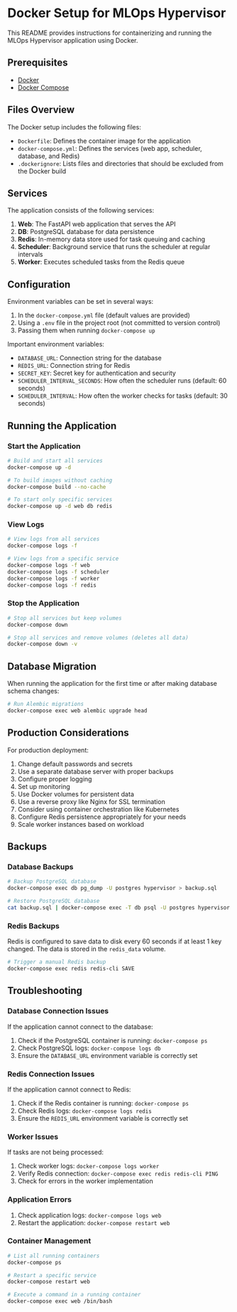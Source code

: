 # Docker Setup for MLOps Hypervisor

This README provides instructions for containerizing and running the MLOps Hypervisor application using Docker.

## Prerequisites

- [Docker](https://docs.docker.com/get-docker/)
- [Docker Compose](https://docs.docker.com/compose/install/)

## Files Overview

The Docker setup includes the following files:

- `Dockerfile`: Defines the container image for the application
- `docker-compose.yml`: Defines the services (web app, scheduler, database, and Redis)
- `.dockerignore`: Lists files and directories that should be excluded from the Docker build

## Services

The application consists of the following services:

1. **Web**: The FastAPI web application that serves the API
2. **DB**: PostgreSQL database for data persistence
3. **Redis**: In-memory data store used for task queuing and caching
4. **Scheduler**: Background service that runs the scheduler at regular intervals
5. **Worker**: Executes scheduled tasks from the Redis queue

## Configuration

Environment variables can be set in several ways:

1. In the `docker-compose.yml` file (default values are provided)
2. Using a `.env` file in the project root (not committed to version control)
3. Passing them when running `docker-compose up`

Important environment variables:

- `DATABASE_URL`: Connection string for the database
- `REDIS_URL`: Connection string for Redis
- `SECRET_KEY`: Secret key for authentication and security
- `SCHEDULER_INTERVAL_SECONDS`: How often the scheduler runs (default: 60 seconds)
- `SCHEDULER_INTERVAL`: How often the worker checks for tasks (default: 30 seconds)

## Running the Application

### Start the Application

```bash
# Build and start all services
docker-compose up -d

# To build images without caching
docker-compose build --no-cache

# To start only specific services
docker-compose up -d web db redis
```

### View Logs

```bash
# View logs from all services
docker-compose logs -f

# View logs from a specific service
docker-compose logs -f web
docker-compose logs -f scheduler
docker-compose logs -f worker
docker-compose logs -f redis
```

### Stop the Application

```bash
# Stop all services but keep volumes
docker-compose down

# Stop all services and remove volumes (deletes all data)
docker-compose down -v
```

## Database Migration

When running the application for the first time or after making database schema changes:

```bash
# Run Alembic migrations
docker-compose exec web alembic upgrade head
```

## Production Considerations

For production deployment:

1. Change default passwords and secrets
2. Use a separate database server with proper backups
3. Configure proper logging
4. Set up monitoring
5. Use Docker volumes for persistent data
6. Use a reverse proxy like Nginx for SSL termination
7. Consider using container orchestration like Kubernetes
8. Configure Redis persistence appropriately for your needs
9. Scale worker instances based on workload

## Backups

### Database Backups

```bash
# Backup PostgreSQL database
docker-compose exec db pg_dump -U postgres hypervisor > backup.sql

# Restore PostgreSQL database
cat backup.sql | docker-compose exec -T db psql -U postgres hypervisor
```

### Redis Backups

Redis is configured to save data to disk every 60 seconds if at least 1 key changed. The data is stored in the `redis_data` volume.

```bash
# Trigger a manual Redis backup
docker-compose exec redis redis-cli SAVE
```

## Troubleshooting

### Database Connection Issues

If the application cannot connect to the database:

1. Check if the PostgreSQL container is running: `docker-compose ps`
2. Check PostgreSQL logs: `docker-compose logs db`
3. Ensure the `DATABASE_URL` environment variable is correctly set

### Redis Connection Issues

If the application cannot connect to Redis:

1. Check if the Redis container is running: `docker-compose ps`
2. Check Redis logs: `docker-compose logs redis`
3. Ensure the `REDIS_URL` environment variable is correctly set

### Worker Issues

If tasks are not being processed:

1. Check worker logs: `docker-compose logs worker`
2. Verify Redis connection: `docker-compose exec redis redis-cli PING`
3. Check for errors in the worker implementation

### Application Errors

1. Check application logs: `docker-compose logs web`
2. Restart the application: `docker-compose restart web`

### Container Management

```bash
# List all running containers
docker-compose ps

# Restart a specific service
docker-compose restart web

# Execute a command in a running container
docker-compose exec web /bin/bash
``` 